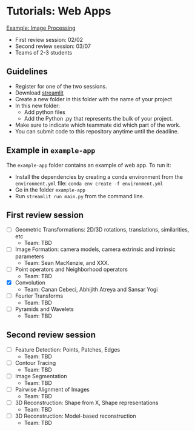 # Tutorials: Web Apps

[Example: Image Processing](https://share.streamlit.io/aniketwattamwar/image-processing-with-streamlit/main/main.py)

- First review session: 02/02
- Second review session: 03/07
- Teams of 2-3 students

## Guidelines

- Register for one of the two sessions.
- Download [streamlit](https://streamlit.io/)
- Create a new folder in this folder with the name of your project
- In this new folder:
  - Add python files
  - Add the Python .py that represents the bulk of your project.
- Make sure to indicate which teammate did which part of the work.
- You can submit code to this repository anytime until the deadline.

## Example in `example-app`

The `example-app` folder contains an example of web app. To run it:
- Install the dependencies by creating a conda environment from the `environment.yml` file: `conda env create -f environment.yml`
- Go in the folder `example-app`
- Run `streamlit run main.py` from the command line.

## First review session

- [ ] Geometric Transformations: 2D/3D rotations, translations, similarities, etc
  - Team: TBD
- [ ] Image Formation: camera models, camera extrinsic and intrinsic parameters
  - Team: Sean MacKenzie, and XXX.
- [ ] Point operators and Neighborhood operators
  - Team: TBD
- [x] Convolution
  - Team: Canan Cebeci, Abhijith Atreya and Sansar Yogi
- [ ] Fourier Transforms
  - Team: TBD
- [ ] Pyramids and Wavelets
  - Team: TBD


## Second review session

- [ ] Feature Detection: Points, Patches, Edges
  - Team: TBD
- [ ] Contour Tracing
  - Team: TBD
- [ ] Image Segmentation
  - Team: TBD
- [ ] Pairwise Alignment of Images
  - Team: TBD
- [ ] 3D Reconstruction: Shape from X, Shape representations
  - Team: TBD
- [ ] 3D Reconstruction: Model-based reconstruction
  - Team: TBD
